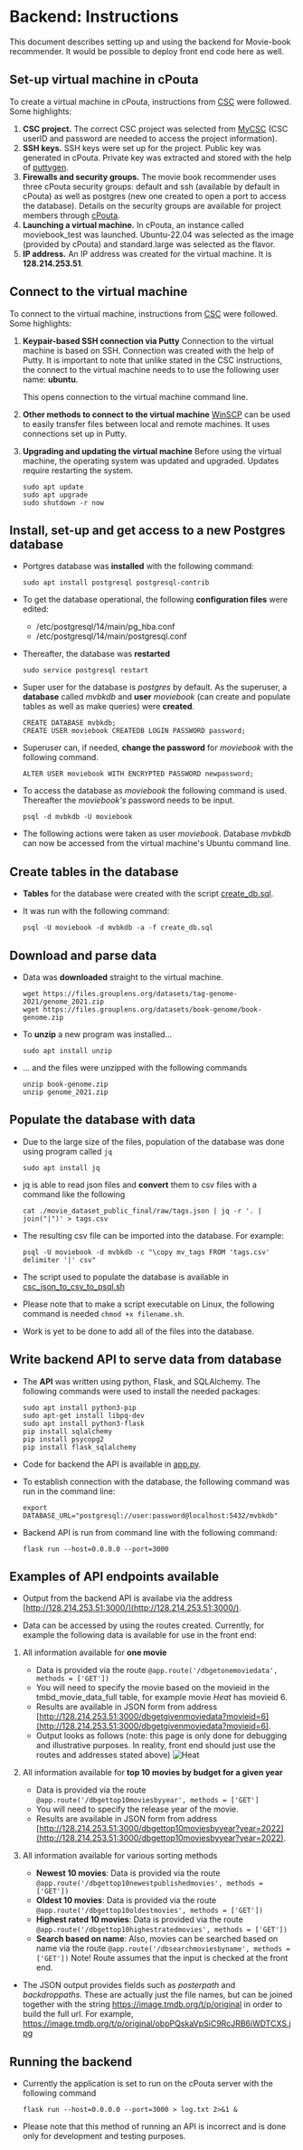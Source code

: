 # Backend: Instructions

This document describes setting up and using the backend for Movie-book recommender. It would be possible to deploy front end code here as well. 

## Set-up virtual machine in cPouta

To create a virtual machine in cPouta, instructions from [CSC](https://docs.csc.fi/cloud/pouta/launch-vm-from-web-gui/#preparatory-steps) were followed. Some highlights: 
1. **CSC project.**
    The correct CSC project was selected from [MyCSC](https://my.csc.fi/) (CSC userID and password are needed to access the project information).
2. **SSH keys.** 
    SSH keys were set up for the project. Public key was generated in cPouta. Private key was extracted and stored with the help of [puttygen](https://www.chiark.greenend.org.uk/~sgtatham/putty/latest.html).
3. **Firewalls and security groups.** 
    The movie book recommender uses three cPouta security groups: default and ssh (available by default in cPouta) as well as postgres (new one created to open a port to access the database). Details on the security groups are available for project members through [cPouta](https://pouta.csc.fi/).
4. **Launching a virtual machine.** 
    In cPouta, an instance called moviebook_test was launched. Ubuntu-22.04 was selected as the image (provided by cPouta) and standard.large was selected as the flavor.
5. **IP address.** 
    An IP address was created for the virtual machine. It is **128.214.253.51**.

## Connect to the virtual machine

To connect to the virtual machine, instructions from [CSC](https://docs.csc.fi/cloud/pouta/connecting-to-vm/) were followed. Some highlights:
1. **Keypair-based SSH connection via Putty**
    Connection to the virtual machine is based on SSH. Connection was created with the help of Putty. It is important to note that unlike stated in the CSC instructions, the connect to the virtual machine needs to to use the following user name: **ubuntu**.

    This opens connection to the virtual machine command line.

2. **Other methods to connect to the virtual machine**
    [WinSCP](https://winscp.net/) can be used to easily transfer files between local and remote machines. It uses connections set up in Putty.

3. **Upgrading and updating the virtual machine**
    Before using the virtual machine, the operating system was updated and upgraded. Updates require restarting the system.

    ```
    sudo apt update
    sudo apt upgrade
    sudo shutdown -r now
    ```

## Install, set-up and get access to a new Postgres database

* Portgres database was **installed** with the following command: 
    ```
    sudo apt install postgresql postgresql-contrib
    ```

* To get the database operational, the following **configuration files** were edited: 
    * /etc/postgresql/14/main/pg_hba.conf
    * /etc/postgresql/14/main/postgresql.conf

* Thereafter, the database was **restarted**
    ```
    sudo service postgresql restart
    ```

* Super user for the database is *postgres* by default. As the superuser, a **database** called *mvbkdb* and **user** *moviebook* (can create and populate tables as well as make queries) were **created**. 
    ```
    CREATE DATABASE mvbkdb;
    CREATE USER moviebook CREATEDB LOGIN PASSWORD password;
    ```

* Superuser can, if needed, **change the password** for *moviebook* with the following command.
    ```
    ALTER USER moviebook WITH ENCRYPTED PASSWORD newpassword;
    ```

* To access the database as *moviebook* the following command is used. Thereafter the *moviebook's* password needs to be input.
    ```
    psql -d mvbkdb -U moviebook
    ```

* The following actions were taken as user *moviebook*. Database *mvbkdb* can now be accessed from the virtual machine's Ubuntu command line. 

## Create tables in the database

* **Tables** for the database were created with the script [create_db.sql](create_db.sql). 

* It was run with the following command:
    ```
    psql -U moviebook -d mvbkdb -a -f create_db.sql
    ```

## Download and parse data

* Data was **downloaded** straight to the virtual machine.
    ```
    wget https://files.grouplens.org/datasets/tag-genome-2021/genome_2021.zip
    wget https://files.grouplens.org/datasets/book-genome/book-genome.zip
    ```

* To **unzip** a new program was installed... 
    ```
    sudo apt install unzip

    ```
* ... and the files were unzipped with the following commands
    ```
    unzip book-genome.zip
    unzip genome_2021.zip
    ```

## Populate the database with data

* Due to the large size of the files, population of the database was done using program called `jq`
    ```
    sudo apt install jq
    ```

* jq is able to read json files and **convert** them to csv files with a command like the following
    ```
    cat ./movie_dataset_public_final/raw/tags.json | jq -r '. | join("|")' > tags.csv
    ```

* The resulting csv file can be imported into the database. For example:
    ```
    psql -U moviebook -d mvbkdb -c "\copy mv_tags FROM 'tags.csv' delimiter '|' csv"
    ```

* The script used to populate the database is available in [csc_json_to_csv_to_psql.sh](csc_json_to_csv_to_psql.sh)
* Please note that to make a script executable on Linux, the following command is needed `chmod +x filename.sh`.

* Work is yet to be done to add all of the files into the database.

## Write backend API to serve data from database

* The **API** was written using python, Flask, and SQLAlchemy. The following commands were used to install the needed packages:
    ```
    sudo apt install python3-pip
    sudo apt-get install libpq-dev
    sudo apt install python3-flask
    pip install sqlalchemy
    pip install psycopg2
    pip install flask_sqlalchemy
    ```

* Code for backend the API is available in [app.py](app.py).

* To establish connection with the database, the following command was run in the command line:
    ```
    export DATABASE_URL="postgresql://user:password@localhost:5432/mvbkdb"
    ```

* Backend API is run from command line with the following command:
    ```
    flask run --host=0.0.0.0 --port=3000
    ```

## Examples of API endpoints available

* Output from the backend API is availabe via the address [http://128.214.253.51:3000/](http://128.214.253.51:3000/).

* Data can be accessed by using the routes created. Currently, for example the following data is available for use in the front end:

1. All information available for **one movie** 
    * Data is provided via the route `@app.route('/dbgetonemoviedata', methods = ['GET'])`
    * You will need to specify the movie based on the movieid in the tmbd_movie_data_full table, for example movie *Heat* has movieid 6.
    * Results are available in JSON form from address [http://128.214.253.51:3000/dbgetgivenmoviedata?movieid=6](http://128.214.253.51:3000/dbgetgivenmoviedata?movieid=6).
    * Output looks as follows (note: this page is only done for debugging and illustrative purposes. In reality, front end should just use the routes and addresses stated above)
    ![Heat](one_movie.jpg)

2. All information available for **top 10 movies by budget for a given year**
    * Data is provided via the route `@app.route('/dbgettop10moviesbyyear', methods = ['GET']`
    * You will need to specify the release year of the movie.
    * Results are available in JSON form from address [http://128.214.253.51:3000/dbgettop10moviesbyyear?year=2022](http://128.214.253.51:3000/dbgettop10moviesbyyear?year=2022).

3. All information available for various sorting methods
    * **Newest 10 movies**: Data is provided via the route `@app.route('/dbgettop10newestpublishedmovies', methods = ['GET'])`
    * **Oldest 10 movies**: Data is provided via the route `@app.route('/dbgettop10oldestmovies', methods = ['GET'])`
    * **Highest rated 10 movies**: Data is provided via the route `@app.route('/dbgettop10highestratedmovies', methods = ['GET'])`
    * **Search based on name**: Also, movies can be searched based on name via the route `@app.route('/dbsearchmoviesbyname', methods = ['GET'])` Note! Route assumes that the input is checked at the front end.

* The JSON output provides fields such as *posterpath* and *backdroppaths*. These are actually just the file names, but can be joined together with the string https://image.tmdb.org/t/p/original in order to build the full url. For example, https://image.tmdb.org/t/p/original/obpPQskaVpSiC9RcJRB6iWDTCXS.jpg

## Running the backend

* Currently the application is set to run on the cPouta server with the following command
    ```
    flask run --host=0.0.0.0 --port=3000 > log.txt 2>&1 &
    ```

* Please note that this method of running an API is incorrect and is done only for development and testing purposes.

